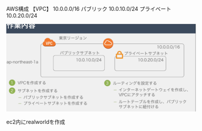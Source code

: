 AWS構成
【VPC】
10.0.0.0/16
パブリック
10.0.10.0/24
プライベート
10.0.20.0/24

![Alt text](image.png)

ec2内にrealworldを作成
